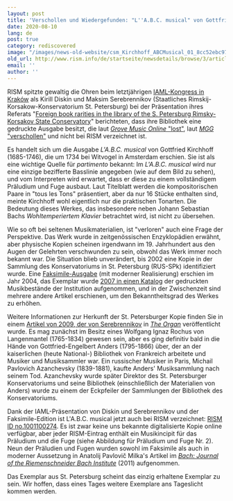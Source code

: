 ```yaml
---
layout: post
title: 'Verschollen und Wiedergefunden: "L''A.B.C. musical" von Gottfried Kirchhoff'
date: 2020-08-10
lang: de
post: true
category: rediscovered
image: "/images/news-old-website/csm_Kirchhoff_ABCMusical_01_8cc52ebc97.png"
old_url: http://www.rism.info/de/startseite/newsdetails/browse/3/article/64/lost-and-found-gottfried-kirchhoffs-labc-musical.html
email: ''
author: ''
---
```


RISM spitzte gewaltig die Ohren beim letztjährigen [IAML-Kongress in Kraków](https://www.iaml.info/congresses/2019-krakow "Opens external link in new window") als Kirill Diskin und Maksim Serebrennikov (Staatliches Rimskij-Korsakow-Konservatorium St. Petersburg) bei der Präsentation ihres Referats "[Foreign book rarities in the library of the S. Petersburg Rimsky-Korsakov State Conservatory](https://iaml2019.sched.com/event/RcrV/musical-games-letters-and-book-rarities "Opens external link in new window")" berichteten, dass ihre Bibliothek eine gedruckte Ausgabe besitzt, die laut [_Grove Music Online_ "lost"](https://doi.org/10.1093/gmo/9781561592630.article.15046 "Öffnet externen Link in neuem Fenster"), laut [_MGG_ "verschollen"](https://www.mgg-online.com/mgg/stable/28149 "Opens external link in new window") und nicht bei RISM verzeichnet ist.   
  
Es handelt sich um die Ausgabe _L'A.B.C. musical_ von Gottfried Kirchhoff (1685-1746), die um 1734 bei Witvogel in Amsterdam erschien. Sie ist als eine wichtige Quelle für _partimento_ bekannt: Im _L'A.B.C. musical_ wird nur eine einzige bezifferte Basslinie angegeben (wie auf dem Bild zu sehen), und vom Interpreten wird erwartet, dass er diese zu einem vollständigem Präludium und Fuge ausbaut. Laut Titelblatt werden die kompositorischen Paare in "tous les Tons" präsentiert, aber da nur 16 Stücke enthalten sind, meinte Kirchhoff wohl eigentlich nur die praktischen Tonarten. Die Bedeutung dieses Werkes, das insbesondere neben Johann Sebastian Bachs _Wohltemperiertem Klavier_ betrachtet wird, ist nicht zu übersehen.&nbsp;

Wie so oft bei seltenen Musikmaterialien, ist "verloren" auch eine Frage der Perspektive. Das Werk wurde in zeitgenössischen Enzyklopädien erwähnt, aber physische Kopien scheinen irgendwann im 19. Jahrhundert aus den Augen der Gelehrten verschwunden zu sein, obwohl das Werk immer noch bekannt war. Die Situation blieb unverändert, bis 2002 eine Kopie in der Sammlung des Konservatoriums in St. Petersburg (RUS-SPk) identifiziert wurde. Eine [Faksimile-Ausgabe](https://opac.rism.info/search?id=lit50005797&View=rism "Opens external link in new window") (mit moderner Realisierung) erschien im Jahr 2004, das Exemplar wurde [2007 in einen Katalog](https://opac.rism.info/search?id=lit30022773&View=rism "Opens external link in new window") der gedruckten Musikbestände der Institution aufgenommen, und in der Zwischenzeit sind mehrere andere Artikel erschienen, um den Bekanntheitsgrad des Werkes zu erhöhen.   
  
Weitere Informationen zur Herkunft der St. Petersburger Kopie finden Sie in einem [Artikel von 2009, der von Serebrennikov](https://www.academia.edu/19181656/_L_A.B.C._Musical_by_Gottfried_Kirchhoff_A_Work_Thought_to_be_Lost_The_Organ._2009._No._350._P._21_27 "Opens external link in new window") in [_The Organ_](https://opac.rism.info/search?id=lit50006082&View=rism) veröffentlicht wurde. Es mag zunächst im Besitz eines Wolfgang Ignaz Rochus von Langenmantel (1765-1834) gewesen sein, aber es ging definitiv bald in die Hände von Gottfried-Engelbert Anders (1795-1866) über, der an der kaiserlichen (heute National-) Bibliothek von Frankreich arbeitete und Musiker und Musiksammler war. Ein russischer Musiker in Paris, Michail Pavlovich Azanchevsky (1839-1881), kaufte Anders' Musiksammlung nach seinem Tod. Azanchevsky wurde später Direktor des St. Petersburger Konservatoriums und seine Bibliothek (einschließlich der Materialien von Anders) wurde zu einem der Eckpfeiler der Sammlungen der Bibliothek des Konservatoriums.

Dank der IAML-Präsentation von Diskin und Serebrennikov und der Faksimile-Edition ist L'A.B.C. musical jetzt auch bei RISM verzeichnet: [RISM ID no.1001100274](https://opac.rism.info/search?id=1001100274&View=rism&Language=en "Opens external link in new window"). Es ist zwar keine uns bekannte digitalisierte Kopie online verfügbar, aber jeder RISM-Eintrag enthält ein Musikincipit für das Präludium und die Fuge (siehe Abbildung für Präludium und Fuge Nr. 2). Neun der Präludien und Fugen wurden sowohl im Faksimile als auch in moderner Aussetzung in Anatolij Pavlovič Milka's Artikel im _[Bach: Journal of the Riemenschneider Bach Institute](https://www.jstor.org/stable/41640607 "Opens external link in new window")_ (2011) aufgenommen.

Das Exemplar aus St. Petersburg scheint das einzig erhaltene Exemplar zu sein. Wir hoffen, dass eines Tages weitere Exemplare ans Tageslicht kommen werden.

&nbsp;


